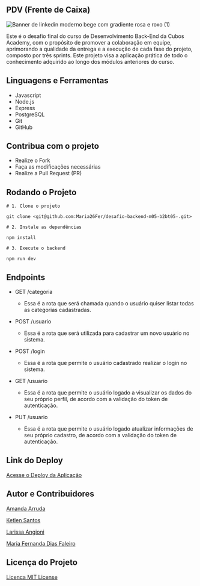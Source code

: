 ## PDV (Frente de Caixa)

![Banner de linkedin moderno bege com gradiente rosa e roxo (1)](https://github.com/Maria26Fer/desafio-backend-m05-b2bt05-/assets/103529556/d76e4e88-791e-41bc-82fd-93bbcd0a62ec)


Este é o desafio final do curso de Desenvolvimento Back-End da Cubos Academy, com o propósito de promover a colaboração em equipe, aprimorando a qualidade da entrega e a execução de cada fase do projeto, composto por três sprints. Este projeto visa a aplicação prática de todo o conhecimento adquirido ao longo dos módulos anteriores do curso.

## Linguagens e Ferramentas

- Javascript
- Node.js
- Express
- PostgreSQL
- Git
- GitHub


## Contribua com o projeto

- Realize o Fork
- Faça as modificações necessárias
- Realize a Pull Request (PR)

## Rodando o Projeto

```shell
# 1. Clone o projeto

git clone <git@github.com:Maria26Fer/desafio-backend-m05-b2bt05-.git>

# 2. Instale as dependências

npm install

# 3. Execute o backend

npm run dev

```

## Endpoints

- GET /categoria

  - Essa é a rota que será chamada quando o usuário quiser listar todas as categorias cadastradas.

- POST /usuario

  - Essa é a rota que será utilizada para cadastrar um novo  usuário no sistema.

- POST /login
  - Essa é a rota que permite o usuário cadastrado realizar o login no sistema.

- GET /usuario
  - Essa é a rota que permite o usuário logado a visualizar os dados do seu próprio perfil, de acordo com a validação do token de autenticação.

- PUT /usuario
  - Essa é a rota que permite o usuário logado atualizar informações de seu próprio cadastro, de acordo com a validação do token de autenticação.

## Link do Deploy
[Acesse o Deploy da Aplicação](https://desafio-backend-m05.cyclic.app)

## Autor e Contribuidores
[Amanda Arruda](https://github.com/arruda-amanda)

[Ketlen Santos](https://github.com/ketlenrss)

[Larissa Angioni](https://github.com/LarissaAngioni)

[Maria Fernanda Dias Faleiro](https://github.com/Maria26Fer)


## Licença do Projeto

[Licenca MIT License](http://creativecommons.org/licenses/by)
